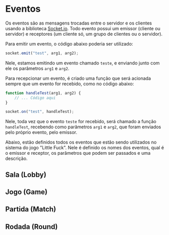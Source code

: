# Eventos

Os eventos são as mensagens trocadas entre o servidor e os clientes usando a biblioteca [Socket.io](https://socket.io/). Todo evento possui um emissor (cliente ou servidor) e receptores (um cliente só, um grupo de clientes ou o servidor).

Para emitir um evento, o código abaixo poderia ser utilizado:

```javascript
socket.emit("test", arg1, arg2);
```

Nele, estamos emitindo um evento chamado `teste`, e enviando junto com ele os parâmetros `arg1` e `arg2`.

Para recepcionar um evento, é criado uma função que será acionada sempre que um evento for recebido, como no código abaixo:

```javascript
function handleTest(arg1, arg2) {
    // ... Código aqui
}

socket.on("test", handleTest);
```

Nele, toda vez que o evento `teste` for recebido, será chamado a função `handleTest`, recebendo como parâmetros `arg1` e `arg2`, que foram enviados pelo próprio evento, pelo emissor.

Abaixo, estão definidos todos os eventos que estão sendo utilizados no sistema do jogo "Little Fuck". Nele é definido os nomes dos eventos, qual é o emissor e receptor, os parâmetros que podem ser passados e uma descrição.

## Sala (Lobby)

## Jogo (Game)

## Partida (Match)

## Rodada (Round)